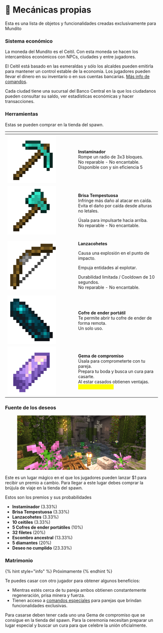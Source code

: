 # 👾 Mecánicas propias

Esta es una lista de objetos y funcionalidades creadas exclusivamente para Mundito

### Sistema económico

La moneda del Mundito es el Ceitil. Con esta moneda se hacen los intercambios económicos con NPCs, ciudades y entre jugadores.

El Ceitil está basado en las esmeraldas y sólo los alcaldes pueden emitirla para mantener un control estable de la economía. Los jugadores pueden llevar el dinero en su inventario o en sus cuentas bancarias. [Más info de comandos](comandos.md#essentialsx).

Cada ciudad tiene una sucursal del Banco Central en la que los ciudadanos pueden consultar su saldo, ver estadísticas económicas y hacer transacciones.

### Herramientas

Estas se pueden comprar en la tienda del spawn.

<table data-header-hidden><thead><tr><th width="220"></th><th></th></tr></thead><tbody><tr><td><img src="../.gitbook/assets/Diamond_Pickaxe_JE3_BE3.webp" alt="" data-size="original"></td><td><strong>Instaminador</strong><br>Rompe un radio de 3x3 bloques.<br>No reparable - No encantable.<br>Disponible con y sin eficiencia 5</td></tr><tr><td><img src="../.gitbook/assets/Diamond_Axe_JE3_BE3.webp" alt="" data-size="original"></td><td><p><strong>Brisa Tempestuosa</strong><br>Infringe más daño al atacar en caída.<br>Evita el daño por caída desde alturas no letales.</p><p>Úsala para impulsarte hacia arriba.<br>No reparable - No encantable.</p></td></tr><tr><td><img src="../.gitbook/assets/Bow_JE2_BE1.webp" alt="" data-size="original"></td><td><p><strong>Lanzacohetes</strong></p><p>Causa una explosión en el punto de impacto.</p><p>Empuja entidades al explotar.</p><p>Durabilidad limitada / Cooldown de 10 segundos.<br>No reparable - No encantable.</p></td></tr><tr><td><img src="../.gitbook/assets/Echo_Shard_JE1_BE1.webp" alt="" data-size="original"></td><td><strong>Cofre de ender portátil</strong><br>Te permite abrir tu cofre de ender de forma remota.<br>Un solo uso.</td></tr><tr><td><img src="../.gitbook/assets/Amethyst_Shard_JE2_BE1.webp" alt="" data-size="original"></td><td><strong>Gema de compromiso</strong><br>Úsala para comprometerte con tu pareja.<br>Prepara tu boda y busca un cura para casarte.<br>Al estar casados obtienen ventajas. <mark style="color:yellow;">(Próximamente...)</mark></td></tr></tbody></table>

### Fuente de los deseos

<figure><img src="../.gitbook/assets/fuente-foto2.png" alt=""><figcaption></figcaption></figure>

Este es un lugar mágico en el que los jugadores pueden lanzar $1 para recibir un premio a cambio. Para llegar a este lugar debes comprar la brújula de viaje en la tienda del spawn.

Estos son los premios y sus probabilidades

* **Instaminador** (3.33%)
* **Brisa Tempestuosa** (3.33%)
* **Lanzacohetes** (3.33%)
* **10 ceitiles** (3.33%)
* **5 Cofres de ender portátiles** (10%)
* **32 filetes** (20%)
* **Escombro ancestral** (13.33%)
* **5 diamantes** (20%)
* **Deseo no cumplido** (23.33%)

### Matrimonio

{% hint style="info" %}
Próximamente
{% endhint %}

Te puedes casar con otro jugador para obtener algunos beneficios:

* Mientras estés cerca de tu pareja ambos obtienen constantemente regeneración, prisa minera y fuerza.
* Tienen acceso a [comandos especiales](comandos.md#matrimonio) para parejas que brindan funcionalidades exclusivas.

Para casarse deben tener cada uno una Gema de compromiso que se consigue en la tienda del spawn. Para la ceremonia necesitan preparar un lugar especial y buscar un cura para que celebre la unión oficialmente.
